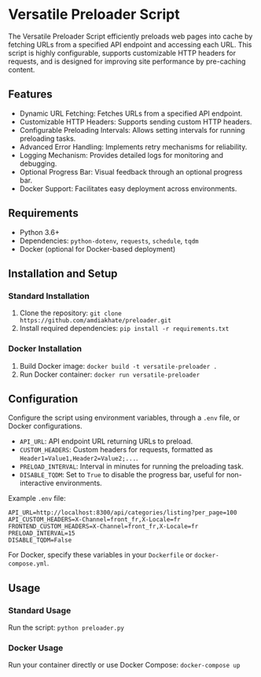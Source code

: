 # Versatile Preloader Script

The Versatile Preloader Script efficiently preloads web pages into cache by fetching URLs from a specified API endpoint and accessing each URL. This script is highly configurable, supports customizable HTTP headers for requests, and is designed for improving site performance by pre-caching content.

## Features

- Dynamic URL Fetching: Fetches URLs from a specified API endpoint.
- Customizable HTTP Headers: Supports sending custom HTTP headers.
- Configurable Preloading Intervals: Allows setting intervals for running preloading tasks.
- Advanced Error Handling: Implements retry mechanisms for reliability.
- Logging Mechanism: Provides detailed logs for monitoring and debugging.
- Optional Progress Bar: Visual feedback through an optional progress bar.
- Docker Support: Facilitates easy deployment across environments.

## Requirements

- Python 3.6+
- Dependencies: `python-dotenv`, `requests`, `schedule`, `tqdm`
- Docker (optional for Docker-based deployment)

## Installation and Setup

### Standard Installation

1. Clone the repository: `git clone https://github.com/amdiakhate/preloader.git`
2. Install required dependencies: `pip install -r requirements.txt`

### Docker Installation

1. Build Docker image: `docker build -t versatile-preloader .`
2. Run Docker container: `docker run versatile-preloader`

## Configuration

Configure the script using environment variables, through a `.env` file, or Docker configurations.

- `API_URL`: API endpoint URL returning URLs to preload.
- `CUSTOM_HEADERS`: Custom headers for requests, formatted as `Header1=Value1,Header2=Value2;...`.
- `PRELOAD_INTERVAL`: Interval in minutes for running the preloading task.
- `DISABLE_TQDM`: Set to `True` to disable the progress bar, useful for non-interactive environments.

Example `.env` file:

```
API_URL=http://localhost:8300/api/categories/listing?per_page=100
API_CUSTOM_HEADERS=X-Channel=front_fr,X-Locale=fr
FRONTEND_CUSTOM_HEADERS=X-Channel=front_fr,X-Locale=fr
PRELOAD_INTERVAL=15
DISABLE_TQDM=False
```

For Docker, specify these variables in your `Dockerfile` or `docker-compose.yml`.

## Usage

### Standard Usage

Run the script: `python preloader.py`

### Docker Usage

Run your container directly or use Docker Compose: `docker-compose up`

 
